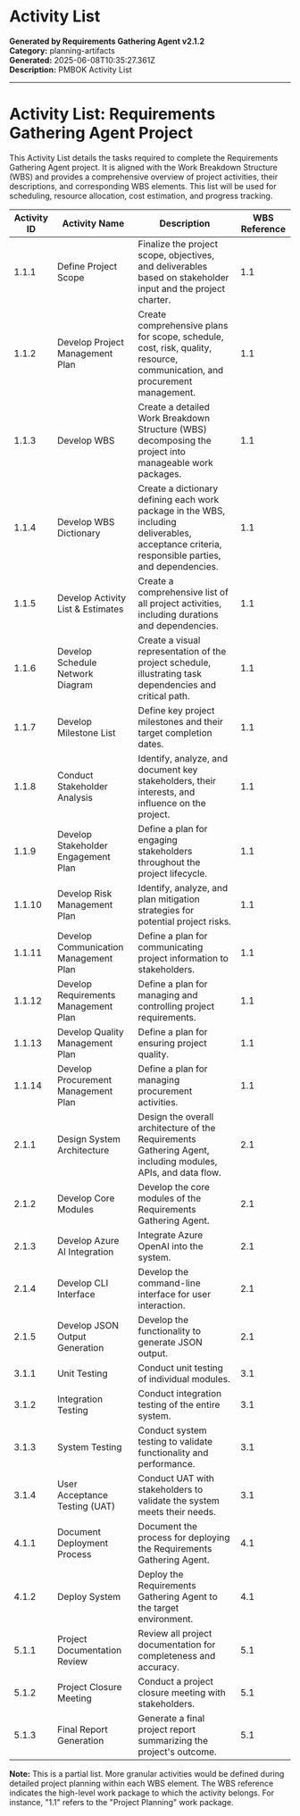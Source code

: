 # Activity List

**Generated by Requirements Gathering Agent v2.1.2**  
**Category:** planning-artifacts  
**Generated:** 2025-06-08T10:35:27.361Z  
**Description:** PMBOK Activity List

---

# Activity List: Requirements Gathering Agent Project

This Activity List details the tasks required to complete the Requirements Gathering Agent project.  It is aligned with the Work Breakdown Structure (WBS) and provides a comprehensive overview of project activities, their descriptions, and corresponding WBS elements.  This list will be used for scheduling, resource allocation, cost estimation, and progress tracking.


| Activity ID | Activity Name                                      | Description                                                                                                                                                                                                        | WBS Reference |
|--------------|---------------------------------------------------|---------------------------------------------------------------------------------------------------------------------------------------------------------------------------------------------------------------------------------|-----------------|
| 1.1.1       | Define Project Scope                               | Finalize the project scope, objectives, and deliverables based on stakeholder input and the project charter.                                                                                                                 | 1.1             |
| 1.1.2       | Develop Project Management Plan                    | Create comprehensive plans for scope, schedule, cost, risk, quality, resource, communication, and procurement management.                                                                                                | 1.1             |
| 1.1.3       | Develop WBS                                        | Create a detailed Work Breakdown Structure (WBS) decomposing the project into manageable work packages.                                                                                                                      | 1.1             |
| 1.1.4       | Develop WBS Dictionary                             | Create a dictionary defining each work package in the WBS, including deliverables, acceptance criteria, responsible parties, and dependencies.                                                                               | 1.1             |
| 1.1.5       | Develop Activity List & Estimates                  | Create a comprehensive list of all project activities, including durations and dependencies.                                                                                                                            | 1.1             |
| 1.1.6       | Develop Schedule Network Diagram                    | Create a visual representation of the project schedule, illustrating task dependencies and critical path.                                                                                                                | 1.1             |
| 1.1.7       | Develop Milestone List                              | Define key project milestones and their target completion dates.                                                                                                                                                           | 1.1             |
| 1.1.8       | Conduct Stakeholder Analysis                       | Identify, analyze, and document key stakeholders, their interests, and influence on the project.                                                                                                                           | 1.1             |
| 1.1.9       | Develop Stakeholder Engagement Plan                 | Define a plan for engaging stakeholders throughout the project lifecycle.                                                                                                                                                | 1.1             |
| 1.1.10      | Develop Risk Management Plan                        | Identify, analyze, and plan mitigation strategies for potential project risks.                                                                                                                                          | 1.1             |
| 1.1.11      | Develop Communication Management Plan              | Define a plan for communicating project information to stakeholders.                                                                                                                                                     | 1.1             |
| 1.1.12      | Develop Requirements Management Plan                | Define a plan for managing and controlling project requirements.                                                                                                                                                        | 1.1             |
| 1.1.13      | Develop Quality Management Plan                     | Define a plan for ensuring project quality.                                                                                                                                                                             | 1.1             |
| 1.1.14      | Develop Procurement Management Plan                 | Define a plan for managing procurement activities.                                                                                                                                                                      | 1.1             |
| 2.1.1       | Design System Architecture                         | Design the overall architecture of the Requirements Gathering Agent, including modules, APIs, and data flow.                                                                                                           | 2.1             |
| 2.1.2       | Develop Core Modules                               | Develop the core modules of the Requirements Gathering Agent.                                                                                                                                                           | 2.1             |
| 2.1.3       | Develop Azure AI Integration                       | Integrate Azure OpenAI into the system.                                                                                                                                                                              | 2.1             |
| 2.1.4       | Develop CLI Interface                              | Develop the command-line interface for user interaction.                                                                                                                                                               | 2.1             |
| 2.1.5       | Develop JSON Output Generation                     | Develop the functionality to generate JSON output.                                                                                                                                                                      | 2.1             |
| 3.1.1       | Unit Testing                                       | Conduct unit testing of individual modules.                                                                                                                                                                            | 3.1             |
| 3.1.2       | Integration Testing                               | Conduct integration testing of the entire system.                                                                                                                                                                       | 3.1             |
| 3.1.3       | System Testing                                     | Conduct system testing to validate functionality and performance.                                                                                                                                                        | 3.1             |
| 3.1.4       | User Acceptance Testing (UAT)                     | Conduct UAT with stakeholders to validate the system meets their needs.                                                                                                                                                 | 3.1             |
| 4.1.1       | Document Deployment Process                        | Document the process for deploying the Requirements Gathering Agent.                                                                                                                                                   | 4.1             |
| 4.1.2       | Deploy System                                      | Deploy the Requirements Gathering Agent to the target environment.                                                                                                                                                         | 4.1             |
| 5.1.1       | Project Documentation Review                      | Review all project documentation for completeness and accuracy.                                                                                                                                                          | 5.1             |
| 5.1.2       | Project Closure Meeting                           | Conduct a project closure meeting with stakeholders.                                                                                                                                                                  | 5.1             |
| 5.1.3       | Final Report Generation                           | Generate a final project report summarizing the project's outcome.                                                                                                                                                     | 5.1             |


**Note:**  This is a partial list.  More granular activities would be defined during detailed project planning within each WBS element.  The WBS reference indicates the high-level work package to which the activity belongs.  For instance, "1.1" refers to the "Project Planning" work package.
